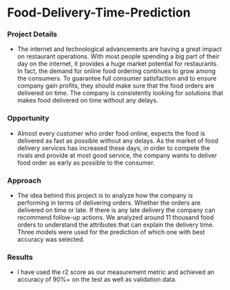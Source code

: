 # Food-Delivery-Time-Prediction
### Project Details
- The internet and technological advancements are having a great impact on restaurant operations. With most people spending a big part of their day on the internet, it provides a huge market potential for restaurants. In fact, the demand for online food ordering continues to grow among the consumers. To guarantee full consumer satisfaction and to ensure company gain profits, they should make sure that the food orders are delivered on time. The company is consistently looking for solutions that makes food delivered on time without any delays.

### Opportunity
- Almost every customer who order food online, expects the food is delivered as fast as possible without any delays. As the market of food delivery services has increased these days, in order to compete the rivals and provide at most good service, the company wants to deliver food order as early as possible to the consumer.

### Approach
- The idea behind this project is to analyze how the company is performing in terms of delivering orders. Whether the orders are delivered on time or late. If there is any late delivery the company can recommend follow-up actions. We analyzed around 11 thousand food orders to understand the attributes that can explain the delivery time. Three models were used for the prediction of which one with best accuracy was selected.

### Results
- I have used the r2 score as our measurement metric and achieved an accuracy of 90%+ on the test as well as validation data.
